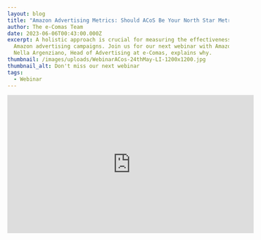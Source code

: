 ```yaml
---
layout: blog
title: "Amazon Advertising Metrics: Should ACoS Be Your North Star Metric?"
author: The e-Comas Team
date: 2023-06-06T00:43:00.000Z
excerpt: A holistic approach is crucial for measuring the effectiveness of your
  Amazon advertising campaigns. Join us for our next webinar with Amazon Ads as
  Nella Argenziano, Head of Advertising at e-Comas, explains why.
thumbnail: /images/uploads/WebinarACos-24thMay-LI-1200x1200.jpg
thumbnail_alt: Don't miss our next webinar
tags:
  - Webinar
---
```


<iframe width="560" height="315" src="https://www.youtube-nocookie.com/embed/ufQky1NoVGw" title="YouTube video player" frameborder="0" allow="accelerometer; autoplay; clipboard-write; encrypted-media; gyroscope; picture-in-picture; web-share" allowfullscreen></iframe>
